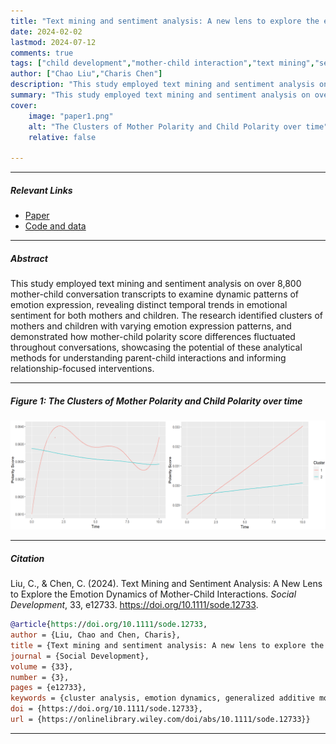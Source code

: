 ```yaml
---
title: "Text mining and sentiment analysis: A new lens to explore the emotion dynamics of mother-child interactions" 
date: 2024-02-02
lastmod: 2024-07-12
comments: true
tags: ["child development","mother-child interaction","text mining","sentiment analysis"]
author: ["Chao Liu","Charis Chen"]
description: "This study employed text mining and sentiment analysis on over 8,800 mother-child conversation transcripts to examine dynamic patterns of emotion expression, revealing distinct temporal trends in emotional sentiment for both mothers and children. The research identified clusters of mothers and children with varying emotion expression patterns, and demonstrated how mother-child polarity score differences fluctuated throughout conversations, showcasing the potential of these analytical methods for understanding parent-child interactions and informing relationship-focused interventions." 
summary: "This study employed text mining and sentiment analysis on over 8,800 mother-child conversation transcripts to examine dynamic patterns of emotion expression, revealing distinct temporal trends in emotional sentiment for both mothers and children. The research identified clusters of mothers and children with varying emotion expression patterns, and demonstrated how mother-child polarity score differences fluctuated throughout conversations, showcasing the potential of these analytical methods for understanding parent-child interactions and informing relationship-focused interventions."
cover:
    image: "paper1.png"
    alt: "The Clusters of Mother Polarity and Child Polarity over time"
    relative: false

---
```


---

##### Relevant Links

+ [Paper](https://onlinelibrary.wiley.com/doi/full/10.1111/sode.12733)
+ [Code and data](https://osf.io/?view_only=c96818e4b23348ceaa6db76081288d7c)

---

##### Abstract

This study employed text mining and sentiment analysis on over 8,800 mother-child conversation transcripts to examine dynamic patterns of emotion expression, revealing distinct temporal trends in emotional sentiment for both mothers and children. The research identified clusters of mothers and children with varying emotion expression patterns, and demonstrated how mother-child polarity score differences fluctuated throughout conversations, showcasing the potential of these analytical methods for understanding parent-child interactions and informing relationship-focused interventions.

---

##### Figure 1: The Clusters of Mother Polarity and Child Polarity over time 

![](paper1.png)

---

##### Citation

Liu, C., & Chen, C. (2024). Text Mining and Sentiment Analysis: A New Lens to Explore the Emotion Dynamics of Mother-Child Interactions. *Social Development*, 33, e12733. https://doi.org/10.1111/sode.12733.

```BibTeX
@article{https://doi.org/10.1111/sode.12733,
author = {Liu, Chao and Chen, Charis},
title = {Text mining and sentiment analysis: A new lens to explore the emotion dynamics of mother-child interactions},
journal = {Social Development},
volume = {33},
number = {3},
pages = {e12733},
keywords = {cluster analysis, emotion dynamics, generalized additive models, mother-child interactions, piecewise linear regression, sentiment analysis, text mining},
doi = {https://doi.org/10.1111/sode.12733},
url = {https://onlinelibrary.wiley.com/doi/abs/10.1111/sode.12733}}
```

---

